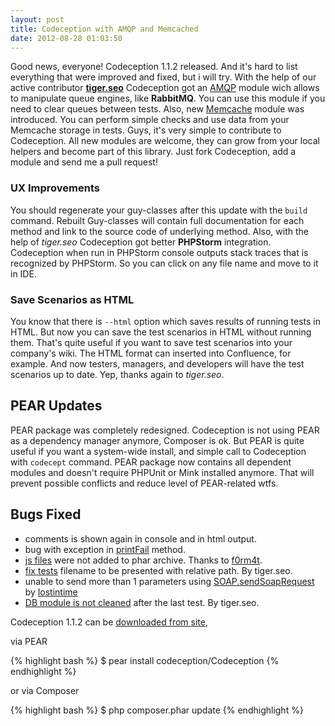 ```yaml
---
layout: post
title: Codeception with AMQP and Memcached
date: 2012-08-28 01:03:50
---
```


Good news, everyone! Codeception 1.1.2 released. And it's hard to list everything that were improved and fixed, but i will try.
With the help of our active contributor **[tiger.seo](https://github.com/tiger-seo)** Codeception got an [AMQP](https://codeception.com/docs/modules/AMQP) module wich allows to manipulate queue engines, like **RabbitMQ**. You can use this module if you need to clear queues between tests. Also, new [Memcache](https://codeception.com/docs/modules/Memcache) module was introduced. You can perform simple checks and use data from your Memcache storage in tests. Guys, it's very simple to contribute to Codeception. All new modules are welcome, they can grow from your local helpers and become part of this library. Just fork Codeception, add a module and send me a pull request!

### UX Improvements

You should regenerate your guy-classes after this update with the `build` command. Rebuilt Guy-classes will contain full documentation for each method and link to the source code of underlying method. Also, with the help of *tiger.seo* Codeception got better **PHPStorm** integration. Codeception when run in PHPStorm console outputs stack traces that is recognized by PHPStorm. So you can click on any file name and move to it in IDE.

### Save Scenarios as HTML

You know that there is `--html` option which saves results of running tests in HTML. But now you can save the test scenarios in HTML without running them. That's quite useful if you want to save test scenarios into your company's wiki. The HTML format can inserted into Confluence, for example. And now testers, managers, and developers will have the test scenarios up to date. Yep, thanks again to *tiger.seo*.

## PEAR Updates

PEAR package was completely redesigned. Codeception is not using PEAR as a dependency manager anymore, Composer is ok. But PEAR is quite useful if you want a system-wide install, and simple call to Codeception with `codecept` command. PEAR package now contains all dependent modules and doesn't require PHPUnit or Mink installed anymore. That will prevent possible conflicts and reduce level of PEAR-related wtfs.

## Bugs Fixed

* comments is shown again in console and in html output.
* bug with exception in [printFail](https://github.com/Codeception/Codeception/issues/48) method.
* [js files](https://github.com/Codeception/Codeception/pull/45) were not added to phar archive. Thanks to [f0rm4t](https://github.com/f0rm4t).
* [fix tests](https://github.com/Codeception/Codeception/pull/46) filename to be presented with relative path. By tiger.seo.
* unable to send more than 1 parameters using [SOAP.sendSoapRequest](https://github.com/Codeception/Codeception/pull/54) by [lostintime](https://github.com/lostintime)
* [DB module is not cleaned](https://github.com/Codeception/Codeception/pull/43) after the last test. By tiger.seo.

Codeception 1.1.2 can be [downloaded from site](https://codeception.com/thanks.html),

via PEAR

{% highlight bash %}
$ pear install codeception/Codeception
{% endhighlight %}

or via Composer

{% highlight bash %}
$ php composer.phar update
{% endhighlight %}